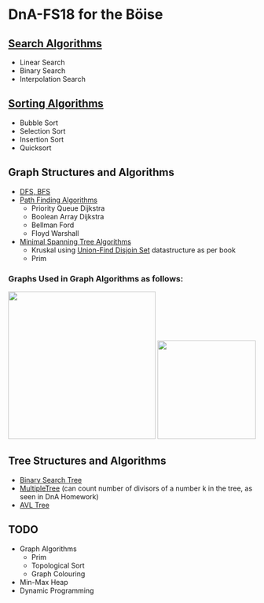 # DnA-FS18 for the Böise

## [Search Algorithms](./src/search_sort/Search.java)
- Linear Search
- Binary Search
- Interpolation Search

## [Sorting Algorithms](./src/search_sort/Sort.java)
- Bubble Sort
- Selection Sort
- Insertion Sort
- Quicksort

## Graph Structures and Algorithms
- [DFS, BFS](./src/graph/Graph.java)
- [Path Finding Algorithms](./src/graph/PathFindingGraph.java)
  - Priority Queue Dijkstra
  - Boolean Array Dijkstra
  - Bellman Ford
  - Floyd Warshall
- [Minimal Spanning Tree Algorithms](./src/graph/MSTGraph.java)
  - Kruskal using [Union-Find Disjoin Set](./src/graph/DisjointSet.java) datastructure as per book
  - Prim

### Graphs Used in Graph Algorithms as follows:
<img src="https://i.imgur.com/jeBRELm.png" width="300"> <img src="https://i.imgur.com/ojX1jYg.png" width="200">

## Tree Structures and Algorithms
- [Binary Search Tree](./src/trees/BinaryTree.java)
- [MultipleTree](./src/trees/MultipleTree.java) (can count number of divisors of a number k in the tree, as seen in DnA Homework)
- [AVL Tree](./src/trees/AVLTree.java)

## TODO
- Graph Algorithms
  - Prim
  - Topological Sort
  - Graph Colouring
- Min-Max Heap
- Dynamic Programming
